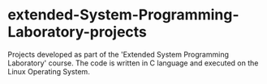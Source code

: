 # extended-System-Programming-Laboratory-projects
Projects developed as part of the 'Extended System Programming Laboratory' course.
The code is written in C language and executed on the Linux Operating System. 





